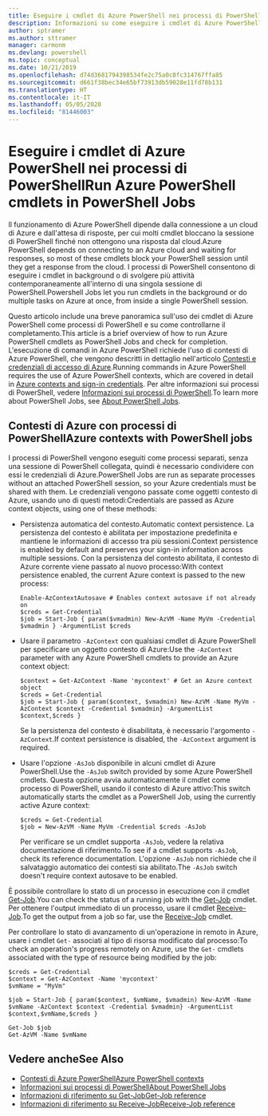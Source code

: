 ```yaml
---
title: Eseguire i cmdlet di Azure PowerShell nei processi di PowerShell
description: Informazioni su come eseguire i cmdlet di Azure PowerShell in parallelo o come attività in background con -AsJob e Start-Job.
author: sptramer
ms.author: sttramer
manager: carmonm
ms.devlang: powershell
ms.topic: conceptual
ms.date: 10/21/2019
ms.openlocfilehash: d74d3681794398534fe2c75a0c8fc314767ffa85
ms.sourcegitcommit: d661f38bec34e65bf73913db59028e11fd78b131
ms.translationtype: HT
ms.contentlocale: it-IT
ms.lasthandoff: 05/05/2020
ms.locfileid: "81446003"
---
```

# <a name="run-azure-powershell-cmdlets-in-powershell-jobs"></a><span data-ttu-id="cccfd-103">Eseguire i cmdlet di Azure PowerShell nei processi di PowerShell</span><span class="sxs-lookup"><span data-stu-id="cccfd-103">Run Azure PowerShell cmdlets in PowerShell Jobs</span></span>

<span data-ttu-id="cccfd-104">Il funzionamento di Azure PowerShell dipende dalla connessione a un cloud di Azure e dall'attesa di risposte, per cui molti cmdlet bloccano la sessione di PowerShell finché non ottengono una risposta dal cloud.</span><span class="sxs-lookup"><span data-stu-id="cccfd-104">Azure PowerShell depends on connecting to an Azure cloud and waiting for responses, so most of these cmdlets block your PowerShell session until they get a response from the cloud.</span></span>
<span data-ttu-id="cccfd-105">I processi di PowerShell consentono di eseguire i cmdlet in background o di svolgere più attività contemporaneamente all'interno di una singola sessione di PowerShell.</span><span class="sxs-lookup"><span data-stu-id="cccfd-105">Powershell Jobs let you run cmdlets in the background or do multiple tasks on Azure at once, from inside a single PowerShell session.</span></span>

<span data-ttu-id="cccfd-106">Questo articolo include una breve panoramica sull'uso dei cmdlet di Azure PowerShell come processi di PowerShell e su come controllarne il completamento.</span><span class="sxs-lookup"><span data-stu-id="cccfd-106">This article is a brief overview of how to run Azure PowerShell cmdlets as PowerShell Jobs and check for completion.</span></span> <span data-ttu-id="cccfd-107">L'esecuzione di comandi in Azure PowerShell richiede l'uso di contesti di Azure PowerShell, che vengono descritti in dettaglio nell'articolo [Contesti e credenziali di accesso di Azure](context-persistence.md).</span><span class="sxs-lookup"><span data-stu-id="cccfd-107">Running commands in Azure PowerShell requires the use of Azure PowerShell contexts, which are covered in detail in [Azure contexts and sign-in credentials](context-persistence.md).</span></span>
<span data-ttu-id="cccfd-108">Per altre informazioni sui processi di PowerShell, vedere [Informazioni sui processi di PowerShell](/powershell/module/microsoft.powershell.core/about/about_jobs).</span><span class="sxs-lookup"><span data-stu-id="cccfd-108">To learn more about PowerShell Jobs, see [About PowerShell Jobs](/powershell/module/microsoft.powershell.core/about/about_jobs).</span></span>

## <a name="azure-contexts-with-powershell-jobs"></a><span data-ttu-id="cccfd-109">Contesti di Azure con processi di PowerShell</span><span class="sxs-lookup"><span data-stu-id="cccfd-109">Azure contexts with PowerShell jobs</span></span>

<span data-ttu-id="cccfd-110">I processi di PowerShell vengono eseguiti come processi separati, senza una sessione di PowerShell collegata, quindi è necessario condividere con essi le credenziali di Azure.</span><span class="sxs-lookup"><span data-stu-id="cccfd-110">PowerShell Jobs are run as separate processes without an attached PowerShell session, so your Azure credentials must be shared with them.</span></span> <span data-ttu-id="cccfd-111">Le credenziali vengono passate come oggetti contesto di Azure, usando uno di questi metodi:</span><span class="sxs-lookup"><span data-stu-id="cccfd-111">Credentials are passed as Azure context objects, using one of these methods:</span></span>

* <span data-ttu-id="cccfd-112">Persistenza automatica del contesto.</span><span class="sxs-lookup"><span data-stu-id="cccfd-112">Automatic context persistence.</span></span> <span data-ttu-id="cccfd-113">La persistenza del contesto è abilitata per impostazione predefinita e mantiene le informazioni di accesso tra più sessioni.</span><span class="sxs-lookup"><span data-stu-id="cccfd-113">Context persistence is enabled by default and preserves your sign-in information across multiple sessions.</span></span> <span data-ttu-id="cccfd-114">Con la persistenza del contesto abilitata, il contesto di Azure corrente viene passato al nuovo processo:</span><span class="sxs-lookup"><span data-stu-id="cccfd-114">With context persistence enabled, the current Azure context is passed to the new process:</span></span>

  ```azurepowershell-interactive
  Enable-AzContextAutosave # Enables context autosave if not already on
  $creds = Get-Credential
  $job = Start-Job { param($vmadmin) New-AzVM -Name MyVm -Credential $vmadmin } -ArgumentList $creds
  ```

* <span data-ttu-id="cccfd-115">Usare il parametro `-AzContext` con qualsiasi cmdlet di Azure PowerShell per specificare un oggetto contesto di Azure:</span><span class="sxs-lookup"><span data-stu-id="cccfd-115">Use the `-AzContext` parameter with any Azure PowerShell cmdlets to provide an Azure context object:</span></span>

  ```azurepowershell-interactive
  $context = Get-AzContext -Name 'mycontext' # Get an Azure context object
  $creds = Get-Credential
  $job = Start-Job { param($context, $vmadmin) New-AzVM -Name MyVm -AzContext $context -Credential $vmadmin} -ArgumentList $context,$creds }
  ```

  <span data-ttu-id="cccfd-116">Se la persistenza del contesto è disabilitata, è necessario l'argomento `-AzContext`.</span><span class="sxs-lookup"><span data-stu-id="cccfd-116">If context persistence is disabled, the `-AzContext` argument is required.</span></span>

* <span data-ttu-id="cccfd-117">Usare l'opzione `-AsJob` disponibile in alcuni cmdlet di Azure PowerShell.</span><span class="sxs-lookup"><span data-stu-id="cccfd-117">Use the `-AsJob` switch provided by some Azure PowerShell cmdlets.</span></span> <span data-ttu-id="cccfd-118">Questa opzione avvia automaticamente il cmdlet come processo di PowerShell, usando il contesto di Azure attivo:</span><span class="sxs-lookup"><span data-stu-id="cccfd-118">This switch automatically starts the cmdlet as a PowerShell Job, using the currently active Azure context:</span></span>

  ```azurepowershell-interactive
  $creds = Get-Credential
  $job = New-AzVM -Name MyVm -Credential $creds -AsJob
  ```

  <span data-ttu-id="cccfd-119">Per verificare se un cmdlet supporta `-AsJob`, vedere la relativa documentazione di riferimento.</span><span class="sxs-lookup"><span data-stu-id="cccfd-119">To see if a cmdlet supports `-AsJob`, check its reference documentation.</span></span> <span data-ttu-id="cccfd-120">L'opzione `-AsJob` non richiede che il salvataggio automatico dei contesti sia abilitato.</span><span class="sxs-lookup"><span data-stu-id="cccfd-120">The `-AsJob` switch doesn't require context autosave to be enabled.</span></span>

<span data-ttu-id="cccfd-121">È possibile controllare lo stato di un processo in esecuzione con il cmdlet [Get-Job](/powershell/module/microsoft.powershell.core/get-job).</span><span class="sxs-lookup"><span data-stu-id="cccfd-121">You can check the status of a running job with the [Get-Job](/powershell/module/microsoft.powershell.core/get-job) cmdlet.</span></span> <span data-ttu-id="cccfd-122">Per ottenere l'output immediato di un processo, usare il cmdlet [Receive-Job](/powershell/module/microsoft.powershell.core/receive-job).</span><span class="sxs-lookup"><span data-stu-id="cccfd-122">To get the output from a job so far, use the [Receive-Job](/powershell/module/microsoft.powershell.core/receive-job) cmdlet.</span></span>

<span data-ttu-id="cccfd-123">Per controllare lo stato di avanzamento di un'operazione in remoto in Azure, usare i cmdlet `Get-` associati al tipo di risorsa modificato dal processo:</span><span class="sxs-lookup"><span data-stu-id="cccfd-123">To check an operation's progress remotely on Azure, use the `Get-` cmdlets associated with the type of resource being modified by the job:</span></span>

```azurepowershell-interactive
$creds = Get-Credential
$context = Get-AzContext -Name 'mycontext'
$vmName = "MyVm"

$job = Start-Job { param($context, $vmName, $vmadmin) New-AzVM -Name $vmName -AzContext $context -Credential $vmadmin} -ArgumentList $context,$vmName,$creds }

Get-Job $job
Get-AzVM -Name $vmName
```

## <a name="see-also"></a><span data-ttu-id="cccfd-124">Vedere anche</span><span class="sxs-lookup"><span data-stu-id="cccfd-124">See Also</span></span>

* [<span data-ttu-id="cccfd-125">Contesti di Azure PowerShell</span><span class="sxs-lookup"><span data-stu-id="cccfd-125">Azure PowerShell contexts</span></span>](context-persistence.md)
* [<span data-ttu-id="cccfd-126">Informazioni sui processi di PowerShell</span><span class="sxs-lookup"><span data-stu-id="cccfd-126">About PowerShell Jobs</span></span>](/powershell/module/microsoft.powershell.core/about/about_jobs)
* [<span data-ttu-id="cccfd-127">Informazioni di riferimento su Get-Job</span><span class="sxs-lookup"><span data-stu-id="cccfd-127">Get-Job reference</span></span>](/powershell/module/microsoft.powershell.core/get-job)
* [<span data-ttu-id="cccfd-128">Informazioni di riferimento su Receive-Job</span><span class="sxs-lookup"><span data-stu-id="cccfd-128">Receive-Job reference</span></span>](/powershell/module/microsoft.powershell.core/receive-job)
